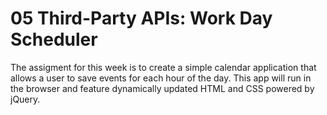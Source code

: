 # 05 Third-Party APIs: Work Day Scheduler

The assigment for this week is to create a simple calendar application that allows a user to save events for each hour of the day. This app will run in the browser and feature dynamically updated HTML and CSS powered by jQuery.

